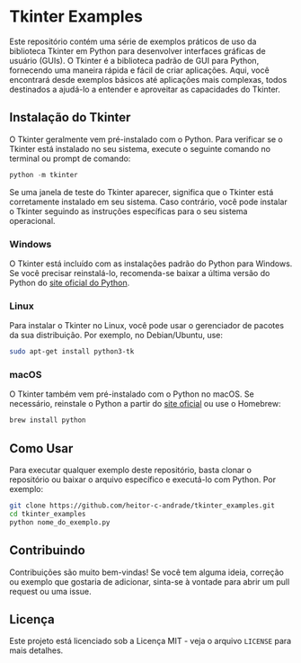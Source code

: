 # Tkinter Examples

Este repositório contém uma série de exemplos práticos de uso da biblioteca Tkinter em Python para desenvolver interfaces gráficas de usuário (GUIs). O Tkinter é a biblioteca padrão de GUI para Python, fornecendo uma maneira rápida e fácil de criar aplicações. Aqui, você encontrará desde exemplos básicos até aplicações mais complexas, todos destinados a ajudá-lo a entender e aproveitar as capacidades do Tkinter.

## Instalação do Tkinter

O Tkinter geralmente vem pré-instalado com o Python. Para verificar se o Tkinter está instalado no seu sistema, execute o seguinte comando no terminal ou prompt de comando:

```python
python -m tkinter
```

Se uma janela de teste do Tkinter aparecer, significa que o Tkinter está corretamente instalado em seu sistema. Caso contrário, você pode instalar o Tkinter seguindo as instruções específicas para o seu sistema operacional.

### Windows

O Tkinter está incluído com as instalações padrão do Python para Windows. Se você precisar reinstalá-lo, recomenda-se baixar a última versão do Python do [site oficial do Python](https://www.python.org/).

### Linux

Para instalar o Tkinter no Linux, você pode usar o gerenciador de pacotes da sua distribuição. Por exemplo, no Debian/Ubuntu, use:

```bash
sudo apt-get install python3-tk
```

### macOS

O Tkinter também vem pré-instalado com o Python no macOS. Se necessário, reinstale o Python a partir do [site oficial](https://www.python.org/) ou use o Homebrew:

```bash
brew install python
```

## Como Usar

Para executar qualquer exemplo deste repositório, basta clonar o repositório ou baixar o arquivo específico e executá-lo com Python. Por exemplo:

```bash
git clone https://github.com/heitor-c-andrade/tkinter_examples.git
cd tkinter_examples
python nome_do_exemplo.py
```

## Contribuindo

Contribuições são muito bem-vindas! Se você tem alguma ideia, correção ou exemplo que gostaria de adicionar, sinta-se à vontade para abrir um pull request ou uma issue.

## Licença

Este projeto está licenciado sob a Licença MIT - veja o arquivo `LICENSE` para mais detalhes.